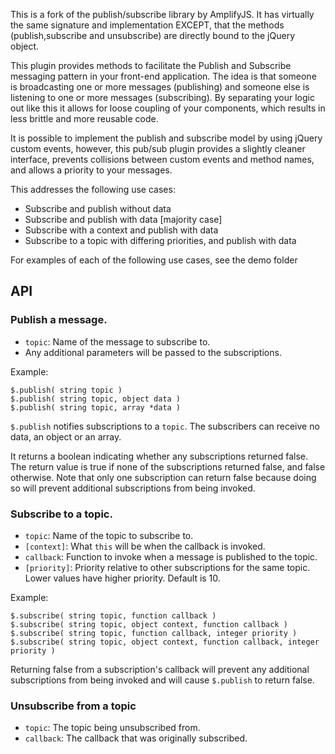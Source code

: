 This is a fork of the publish/subscribe library by AmplifyJS.
It has virtually the same signature and implementation EXCEPT,
that the methods (publish,subscribe and unsubscribe) are directly
bound to the jQuery object.

This plugin provides methods to facilitate the Publish and Subscribe messaging pattern in your front-end application. The idea is that someone is broadcasting one or more messages (publishing) and someone else is listening to one or more messages (subscribing). By separating your logic out like this it allows for loose coupling of your components, which results in less brittle and more reusable code.

It is possible to implement the publish and subscribe model by using jQuery custom events, however, this pub/sub plugin provides a slightly cleaner interface, prevents collisions between custom events and method names, and allows a priority to your messages.

This addresses the following use cases:

* Subscribe and publish without data
* Subscribe and publish with data [majority case]
* Subscribe with a context and publish with data
* Subscribe to a topic with differing priorities, and publish with data

For examples of each of the following use cases, see the demo folder


## API

### Publish a message.

* `topic`: Name of the message to subscribe to.
* Any additional parameters will be passed to the subscriptions.

Example:

    $.publish( string topic )
    $.publish( string topic, object data )
    $.publish( string topic, array *data )

`$.publish` notifies subscriptions to a `topic`. The subscribers can receive
no data, an object or an array.

It returns a boolean indicating whether any subscriptions returned false.
The return value is true if none of the subscriptions returned false, and false otherwise.
Note that only one subscription can return false because doing so will prevent additional
subscriptions from being invoked.


### Subscribe to a topic.

* `topic`: Name of the topic to subscribe to.
* `[context]`: What `this` will be when the callback is invoked.
* `callback`: Function to invoke when a message is published to the topic.
* `[priority]`: Priority relative to other subscriptions for the same topic. Lower values have higher priority. Default is 10.

Example:

    $.subscribe( string topic, function callback )
    $.subscribe( string topic, object context, function callback )
    $.subscribe( string topic, function callback, integer priority )
    $.subscribe( string topic, object context, function callback, integer priority )
 
Returning false from a subscription's callback will prevent any additional subscriptions
from being invoked and will cause `$.publish` to return false.


### Unsubscribe from a topic

* `topic`: The topic being unsubscribed from.
* `callback`: The callback that was originally subscribed.

